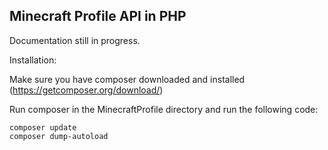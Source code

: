 ## Minecraft Profile API in PHP

Documentation still in progress.


Installation:

Make sure you have composer downloaded and installed (https://getcomposer.org/download/)

Run composer in the MinecraftProfile directory and run the following code:

```
composer update
composer dump-autoload
```
